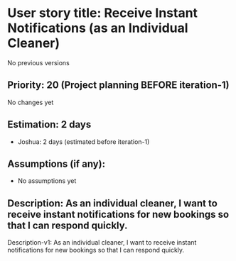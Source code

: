 # User story title: Receive Instant Notifications (as an Individual Cleaner)
No previous versions

## Priority: 20 (Project planning BEFORE iteration-1)
No changes yet

## Estimation: 2 days
* Joshua: 2 days (estimated before iteration-1)

## Assumptions (if any):
* No assumptions yet

## Description: As an individual cleaner, I want to receive instant notifications for new bookings so that I can respond quickly.
Description-v1: As an individual cleaner, I want to receive instant notifications for new bookings so that I can respond quickly.